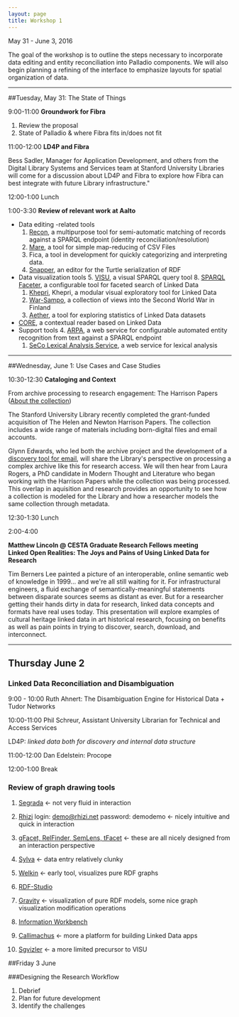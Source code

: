 ```yaml
---
layout: page
title: Workshop 1
---
```


May 31 - June 3, 2016

The goal of the workshop is to outline the steps necessary to incorporate data editing and entity reconciliation into Palladio components. We will also begin planning a refining of the interface to emphasize layouts for spatial organization of data.

---

##Tuesday, May 31: The State of Things

9:00-11:00 **Groundwork for Fibra**

1. Review the proposal
2. State of Palladio & where Fibra fits in/does not fit

11:00-12:00 **LD4P and Fibra**

Bess Sadler, Manager for Application Development, and others from the Digital Library Systems and Services team at Stanford University Libraries will come for a discussion about LD4P and Fibra to explore how Fibra can best integrate with future Library infrastructure."

12:00-1:00 Lunch

1:00-3:30 **Review of relevant work at Aalto**  

 * Data editing -related tools
   1. [Recon](http://github.com/jiemakel/recon/), a multipurpose tool for semi-automatic matching of records against a SPARQL endpoint (identity reconciliation/resolution)
   1. [Mare](http://jiemakel.github.io/mare/), a tool for simple map-reducing of CSV Files
   1. Fica, a tool in development for quickly categorizing and interpreting data.
   7. [Snapper](http://jiemakel.github.io/snapper/), an editor for the Turtle serialization of RDF
 * Data visualization tools
   5. [VISU](http://jiemakel.github.io/visu/), a visual SPARQL query tool
   8. [SPARQL Faceter](http://www.sotasampo.fi/), a configurable tool for faceted search of Linked Data
   1. [Khepri](http://jiemakel.github.io/khepri/), Khepri, a modular visual exploratory tool for Linked Data
   1. [War-Sampo](http://www.sotasampo.fi/), a collection of views into the Second World War in Finland
   6. [Aether](http://jiemakel.github.io/aether/), a tool for exploring statistics of Linked Data datasets
 * [CORE](http://demo.seco.tkk.fi/ww1/), a contextual reader based on Linked Data
 * Support tools
   4. [ARPA](http://demo.seco.tkk.fi/arpa-demo/), a web service for configurable automated entity recognition from text against a SPARQL endpoint  
   1. [SeCo Lexical Analysis Service](http://demo.seco.tkk.fi/las/), a web service for lexical analysis  

---

##Wednesday, June 1: Use Cases and Case Studies

10:30-12:30 **Cataloging and Context**

From archive processing to research engagement: The Harrison Papers ([About the collection](http://tinyurl.com/harrison-papers))  

The Stanford University Library recently completed the grant-funded acquisition of The Helen and Newton Harrison Papers. The collection includes a wide range of materials including born-digital files and email accounts.  

Glynn Edwards, who led both the archive project and the development of a [discovery tool for email](http://epadd.stanford.edu/epadd/collections), will share the Library's perspective on processing a complex archive like this for research access. We will then hear from Laura Rogers, a PhD candidate in Modern Thought and Literature who began working with the Harrison Papers while the collection was being processed. This overlap in aquisition and research provides an opportunity to see how a collection is modeled for the Library and how a researcher models the same collection through metadata.

12:30-1:30 Lunch

2:00-4:00

**Matthew Lincoln @ CESTA Graduate Research Fellows meeting**  
**Linked Open Realities: The Joys and Pains of Using Linked Data for Research**

Tim Berners Lee painted a picture of an interoperable, online semantic web of knowledge in 1999... and we're all still waiting for it. For infrastructural engineers, a fluid exchange of semantically-meaningful statements between disparate sources seems as distant as ever. But for a researcher getting their hands dirty in data for research, linked data concepts and formats have real uses today. This presentation will explore examples of cultural heritage linked data in art historical research, focusing on benefits as well as pain points in trying to discover, search, download, and interconnect.

---

## Thursday June 2 ##

### Linked Data Reconciliation and Disambiguation  

9:00 - 10:00 Ruth Ahnert: The Disambiguation Engine for Historical Data + Tudor Networks  

10:00-11:00 Phil Schreur, Assistant University Librarian for Technical and Access Services

LD4P: _linked data both for discovery and internal data structure_

11:00-12:00 Dan Edelstein: Procope  

12:00-1:00  Break

### Review of graph drawing tools  

1. [Segrada](http://segrada.org/) <- not very fluid in interaction
1. [Rhizi](http://demo.rhizi.net/login)  login: demo@rhizi.net password: demodemo <- nicely intuitive and quick in interaction
1. [gFacet, RelFinder, SemLens, tFacet](http://www.visualdataweb.org/tools.php) <- these are all nicely designed from an interaction perspective
1. [Sylva](http://sylvadb.com/) <- data entry relatively clunky
1. [Welkin](http://simile.mit.edu/welkin/) <- early tool, visualizes pure RDF graphs
1. [RDF-Studio](http://www.linkeddatatools.com/rdf-studio)
1. [Gravity](http://semweb.salzburgresearch.at/apps/rdf-gravity/user_doc.html) <- visualization of pure RDF models, some nice graph visualization modification operations
1. [Information Workbench](http://iwb.fluidops.com)
1. [Callimachus](http://callimachusproject.org/) <- more a platform for building Linked Data apps

1. [Sgvizler](http://dev.data2000.no/sgvizler/) <- a more limited precursor to VISU

##Friday 3 June

###Designing the Research Workflow

1. Debrief
2. Plan for future development
3. Identify the challenges
